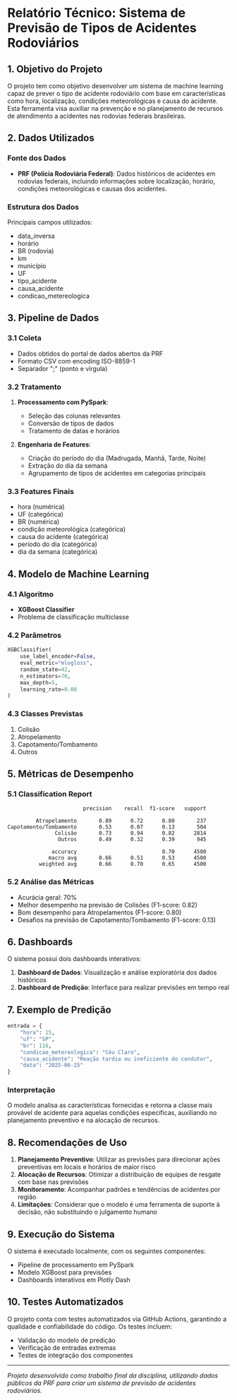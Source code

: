 # Relatório Técnico: Sistema de Previsão de Tipos de Acidentes Rodoviários

## 1. Objetivo do Projeto

O projeto tem como objetivo desenvolver um sistema de machine learning capaz de prever o tipo de acidente rodoviário com base em características como hora, localização, condições meteorológicas e causa do acidente. Esta ferramenta visa auxiliar na prevenção e no planejamento de recursos de atendimento a acidentes nas rodovias federais brasileiras.

## 2. Dados Utilizados

### Fonte dos Dados
- **PRF (Polícia Rodoviária Federal)**: Dados históricos de acidentes em rodovias federais, incluindo informações sobre localização, horário, condições meteorológicas e causas dos acidentes.

### Estrutura dos Dados
Principais campos utilizados:
- data_inversa
- horário
- BR (rodovia)
- km
- município
- UF
- tipo_acidente
- causa_acidente
- condicao_metereologica

## 3. Pipeline de Dados

### 3.1 Coleta
- Dados obtidos do portal de dados abertos da PRF
- Formato CSV com encoding ISO-8859-1
- Separador ";" (ponto e vírgula)

### 3.2 Tratamento
1. **Processamento com PySpark**:
   - Seleção das colunas relevantes
   - Conversão de tipos de dados
   - Tratamento de datas e horários

2. **Engenharia de Features**:
   - Criação do período do dia (Madrugada, Manhã, Tarde, Noite)
   - Extração do dia da semana
   - Agrupamento de tipos de acidentes em categorias principais

### 3.3 Features Finais
- hora (numérica)
- UF (categórica)
- BR (numérica)
- condição meteorológica (categórica)
- causa do acidente (categórica)
- período do dia (categórica)
- dia da semana (categórica)

## 4. Modelo de Machine Learning

### 4.1 Algoritmo
- **XGBoost Classifier**
- Problema de classificação multiclasse

### 4.2 Parâmetros
```python
XGBClassifier(
    use_label_encoder=False,
    eval_metric="mlogloss",
    random_state=42,
    n_estimators=70,
    max_depth=5,
    learning_rate=0.08
)
```

### 4.3 Classes Previstas
1. Colisão
2. Atropelamento
3. Capotamento/Tombamento
4. Outros

## 5. Métricas de Desempenho

### 5.1 Classification Report
```
                        precision    recall  f1-score   support

         Atropelamento       0.89      0.72      0.80       237
Capotamento/Tombamento       0.53      0.07      0.13       504
               Colisão       0.73      0.94      0.82      2814
                Outros       0.49      0.32      0.39       945

              accuracy                           0.70      4500
             macro avg       0.66      0.51      0.53      4500
          weighted avg       0.66      0.70      0.65      4500
```

### 5.2 Análise das Métricas
- Acurácia geral: 70%
- Melhor desempenho na previsão de Colisões (F1-score: 0.82)
- Bom desempenho para Atropelamentos (F1-score: 0.80)
- Desafios na previsão de Capotamento/Tombamento (F1-score: 0.13)

## 6. Dashboards

O sistema possui dois dashboards interativos:
1. **Dashboard de Dados**: Visualização e análise exploratória dos dados históricos
2. **Dashboard de Predição**: Interface para realizar previsões em tempo real

## 7. Exemplo de Predição

```python
entrada = {
    "hora": 15,
    "uf": "SP",
    "br": 116,
    "condicao_metereologica": "Céu Claro",
    "causa_acidente": "Reação tardia ou ineficiente do condutor",
    "data": "2025-06-15"
}
```

### Interpretação
O modelo analisa as características fornecidas e retorna a classe mais provável de acidente para aquelas condições específicas, auxiliando no planejamento preventivo e na alocação de recursos.

## 8. Recomendações de Uso

1. **Planejamento Preventivo**: Utilizar as previsões para direcionar ações preventivas em locais e horários de maior risco
2. **Alocação de Recursos**: Otimizar a distribuição de equipes de resgate com base nas previsões
3. **Monitoramento**: Acompanhar padrões e tendências de acidentes por região
4. **Limitações**: Considerar que o modelo é uma ferramenta de suporte à decisão, não substituindo o julgamento humano

## 9. Execução do Sistema

O sistema é executado localmente, com os seguintes componentes:
- Pipeline de processamento em PySpark
- Modelo XGBoost para previsões
- Dashboards interativos em Plotly Dash

## 10. Testes Automatizados

O projeto conta com testes automatizados via GitHub Actions, garantindo a qualidade e confiabilidade do código. Os testes incluem:
- Validação do modelo de predição
- Verificação de entradas extremas
- Testes de integração dos componentes

---

*Projeto desenvolvido como trabalho final da disciplina, utilizando dados públicos da PRF para criar um sistema de previsão de acidentes rodoviários.*
